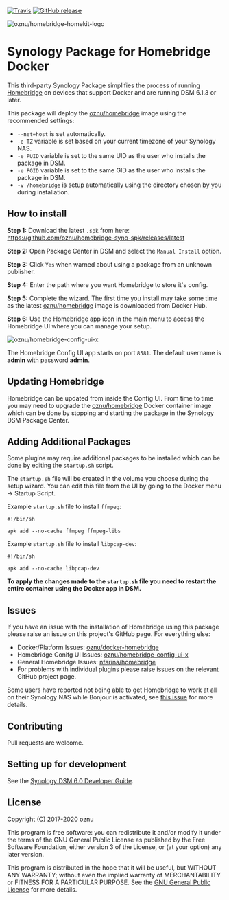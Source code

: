 [![Travis](https://img.shields.io/travis/oznu/homebridge-syno-spk.svg)](https://travis-ci.org/oznu/homebridge-syno-spk) [![GitHub release](https://img.shields.io/github/release/oznu/homebridge-syno-spk.svg)](https://github.com/oznu/homebridge-syno-spk/releases/latest)

![oznu/homebridge-homekit-logo](PACKAGE_ICON.PNG)

# Synology Package for Homebridge Docker

This third-party Synology Package simplifies the process of running [Homebridge](https://github.com/nfarina/homebridge) on devices that support Docker and are running DSM 6.1.3 or later.

This package will deploy the [oznu/homebridge](https://hub.docker.com/r/oznu/homebridge/) image using the recommended settings:

* `--net=host` is set automatically.
* `-e TZ` variable is set based on your current timezone of your Synology NAS.
* `-e PUID` variable is set to the same UID as the user who installs the package in DSM.
* `-e PGID` variable is set to the same GID as the user who installs the package in DSM.
* `-v /homebridge` is setup automatically using the directory chosen by you during installation.

## How to install

**Step 1:** Download the latest `.spk` from here: https://github.com/oznu/homebridge-syno-spk/releases/latest

**Step 2:** Open Package Center in DSM and select the `Manual Install` option.

**Step 3:** Click `Yes` when warned about using a package from an unknown publisher.

**Step 4:** Enter the path where you want Homebridge to store it's config.

**Step 5:** Complete the wizard. The first time you install may take some time as the latest [oznu/homebridge](https://hub.docker.com/r/oznu/homebridge/) image is downloaded from Docker Hub.

**Step 6:** Use the Homebridge app icon in the main menu to access the Homebridge UI where you can manage your setup.

![oznu/homebridge-config-ui-x](https://raw.githubusercontent.com/oznu/homebridge-config-ui-x/master/screenshots/homebridge-config-ui-x-status.png)

The Homebridge Config UI app starts on port `8581`. The default username is **admin** with password **admin**.

## Updating Homebridge

Homebridge can be updated from inside the Config UI. From time to time you may need to upgrade the [oznu/homebridge](https://hub.docker.com/r/oznu/homebridge/) Docker container image which can be done by stopping and starting the package in the Synology DSM Package Center.

## Adding Additional Packages

Some plugins may require additional packages to be installed which can be done by editing the `startup.sh` script.

The `startup.sh` file will be created in the volume you choose during the setup wizard. You can edit this file from the UI by going to the Docker menu -> Startup Script.

Example `startup.sh` file to install `ffmpeg`:

```shell
#!/bin/sh

apk add --no-cache ffmpeg ffmpeg-libs
```

Example `startup.sh` file to install `libpcap-dev`:


```shell
#!/bin/sh

apk add --no-cache libpcap-dev
```

**To apply the changes made to the `startup.sh` file you need to restart the entire container using the Docker app in DSM.**

## Issues

If you have an issue with the installation of Homebridge using this package please raise an issue on this project's GitHub page. For everything else:

* Docker/Platform Issues: [oznu/docker-homebridge](https://github.com/oznu/docker-homebridge)
* Homebridge Conifg UI Issues: [oznu/homebridge-config-ui-x](https://github.com/oznu/homebridge-config-ui-x)
* General Homebridge Issues: [nfarina/homebridge](https://github.com/nfarina/homebridge)
* For problems with individual plugins please raise issues on the relevant GitHub project page.

Some users have reported not being able to get Homebridge to work at all on their Synology NAS while Bonjour is activated, see [this issue](https://github.com/oznu/docker-homebridge/issues/35) for more details.

## Contributing

Pull requests are welcome.

## Setting up for development

See the [Synology DSM 6.0 Developer Guide](https://developer.synology.com/developer-guide/index.html).

## License

Copyright (C) 2017-2020 oznu

This program is free software: you can redistribute it and/or modify it under the terms of the GNU General Public License as published by the Free Software Foundation, either version 3 of the License, or (at your option) any later version.

This program is distributed in the hope that it will be useful, but WITHOUT ANY WARRANTY; without even the implied warranty of MERCHANTABILITY or FITNESS FOR A PARTICULAR PURPOSE.  See the [GNU General Public License](./LICENSE) for more details.
